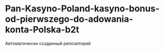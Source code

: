 # Pan-Kasyno-Poland-kasyno-bonus-od-pierwszego-do-adowania-konta-Polska-b2t
Автоматически созданный репозиторий
